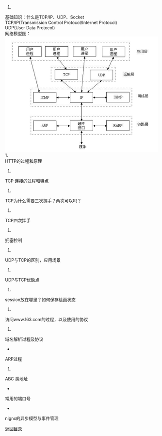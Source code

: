 1. 
基础知识：什么是TCP/IP、UDP、Socket<br>
    TCP/IP(Transmission Control Protocol/Internet Protocol)<br>
    UDP(User Data Protocol)<br>
    网络模型图：
    ![](../1.jpg)
1.  
HTTP的过程和原理
  
1. 
TCP 连接的过程和特点

1. 
TCP为什么需要三次握手？两次可以吗？

1. 
TCP四次挥手

1. 
拥塞控制

1. 
UDP与TCP的区别，应用场景

1. 
UDP与TCP优缺点

1. 
session放在哪里？如何保存绘画状态

1. 
访问www.163.com的过程，以及使用的协议

1. 
域名解析过程及协议

* 
ARP过程

1. 
ABC 类地址

* 
常用的端口号

* 
nignx的异步模型与事件管理


[返回目录](README.md)